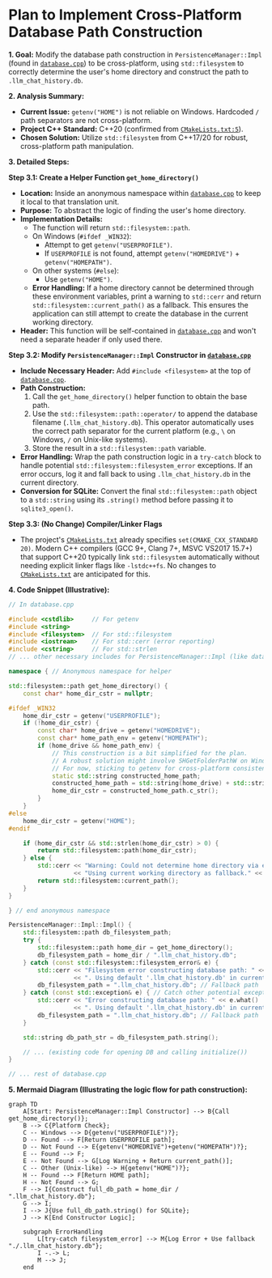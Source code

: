# Plan to Implement Cross-Platform Database Path Construction

**1. Goal:**
   Modify the database path construction in `PersistenceManager::Impl` (found in [`database.cpp`](database.cpp)) to be cross-platform, using `std::filesystem` to correctly determine the user's home directory and construct the path to `.llm_chat_history.db`.

**2. Analysis Summary:**
   *   **Current Issue:** `getenv("HOME")` is not reliable on Windows. Hardcoded `/` path separators are not cross-platform.
   *   **Project C++ Standard:** C++20 (confirmed from [`CMakeLists.txt:5`](CMakeLists.txt:5)).
   *   **Chosen Solution:** Utilize `std::filesystem` from C++17/20 for robust, cross-platform path manipulation.

**3. Detailed Steps:**

   **Step 3.1: Create a Helper Function `get_home_directory()`**
   *   **Location:** Inside an anonymous namespace within [`database.cpp`](database.cpp) to keep it local to that translation unit.
   *   **Purpose:** To abstract the logic of finding the user's home directory.
   *   **Implementation Details:**
        *   The function will return `std::filesystem::path`.
        *   On Windows (`#ifdef _WIN32`):
            *   Attempt to get `getenv("USERPROFILE")`.
            *   If `USERPROFILE` is not found, attempt `getenv("HOMEDRIVE")` + `getenv("HOMEPATH")`.
        *   On other systems (`#else`):
            *   Use `getenv("HOME")`.
        *   **Error Handling:** If a home directory cannot be determined through these environment variables, print a warning to `std::cerr` and return `std::filesystem::current_path()` as a fallback. This ensures the application can still attempt to create the database in the current working directory.
   *   **Header:** This function will be self-contained in [`database.cpp`](database.cpp) and won't need a separate header if only used there.

   **Step 3.2: Modify `PersistenceManager::Impl` Constructor in [`database.cpp`](database.cpp)**
   *   **Include Necessary Header:** Add `#include <filesystem>` at the top of [`database.cpp`](database.cpp).
   *   **Path Construction:**
        1.  Call the `get_home_directory()` helper function to obtain the base path.
        2.  Use the `std::filesystem::path::operator/` to append the database filename (`.llm_chat_history.db`). This operator automatically uses the correct path separator for the current platform (e.g., `\` on Windows, `/` on Unix-like systems).
        3.  Store the result in a `std::filesystem::path` variable.
   *   **Error Handling:** Wrap the path construction logic in a `try-catch` block to handle potential `std::filesystem::filesystem_error` exceptions. If an error occurs, log it and fall back to using `.llm_chat_history.db` in the current directory.
   *   **Conversion for SQLite:** Convert the final `std::filesystem::path` object to a `std::string` using its `.string()` method before passing it to `sqlite3_open()`.

   **Step 3.3: (No Change) Compiler/Linker Flags**
   *   The project's [`CMakeLists.txt`](CMakeLists.txt) already specifies `set(CMAKE_CXX_STANDARD 20)`. Modern C++ compilers (GCC 9+, Clang 7+, MSVC VS2017 15.7+) that support C++20 typically link `std::filesystem` automatically without needing explicit linker flags like `-lstdc++fs`. No changes to [`CMakeLists.txt`](CMakeLists.txt) are anticipated for this.

**4. Code Snippet (Illustrative):**

   ```cpp
   // In database.cpp

   #include <cstdlib>     // For getenv
   #include <string>
   #include <filesystem>  // For std::filesystem
   #include <iostream>    // For std::cerr (error reporting)
   #include <cstring>     // For std::strlen
   // ... other necessary includes for PersistenceManager::Impl (like database.h)

   namespace { // Anonymous namespace for helper

   std::filesystem::path get_home_directory() {
       const char* home_dir_cstr = nullptr;

   #ifdef _WIN32
       home_dir_cstr = getenv("USERPROFILE");
       if (!home_dir_cstr) {
           const char* home_drive = getenv("HOMEDRIVE");
           const char* home_path_env = getenv("HOMEPATH");
           if (home_drive && home_path_env) {
               // This construction is a bit simplified for the plan.
               // A robust solution might involve SHGetFolderPathW on Windows.
               // For now, sticking to getenv for cross-platform consistency in this example.
               static std::string constructed_home_path; 
               constructed_home_path = std::string(home_drive) + std::string(home_path_env);
               home_dir_cstr = constructed_home_path.c_str();
           }
       }
   #else
       home_dir_cstr = getenv("HOME");
   #endif

       if (home_dir_cstr && std::strlen(home_dir_cstr) > 0) {
           return std::filesystem::path(home_dir_cstr);
       } else {
           std::cerr << "Warning: Could not determine home directory via environment variables. "
                     << "Using current working directory as fallback." << std::endl;
           return std::filesystem::current_path();
       }
   }

   } // end anonymous namespace

   PersistenceManager::Impl::Impl() {
       std::filesystem::path db_filesystem_path;
       try {
           std::filesystem::path home_dir = get_home_directory();
           db_filesystem_path = home_dir / ".llm_chat_history.db";
       } catch (const std::filesystem::filesystem_error& e) {
           std::cerr << "Filesystem error constructing database path: " << e.what()
                     << ". Using default '.llm_chat_history.db' in current directory." << std::endl;
           db_filesystem_path = ".llm_chat_history.db"; // Fallback path
       } catch (const std::exception& e) { // Catch other potential exceptions
           std::cerr << "Error constructing database path: " << e.what()
                     << ". Using default '.llm_chat_history.db' in current directory." << std::endl;
           db_filesystem_path = ".llm_chat_history.db"; // Fallback path
       }

       std::string db_path_str = db_filesystem_path.string();

       // ... (existing code for opening DB and calling initialize())
   }

   // ... rest of database.cpp
   ```

**5. Mermaid Diagram (Illustrating the logic flow for path construction):**
   ```mermaid
   graph TD
       A[Start: PersistenceManager::Impl Constructor] --> B{Call get_home_directory()};
       B --> C{Platform Check};
       C -- Windows --> D{getenv("USERPROFILE")?};
       D -- Found --> F[Return USERPROFILE path];
       D -- Not Found --> E{getenv("HOMEDRIVE")+getenv("HOMEPATH")?};
       E -- Found --> F;
       E -- Not Found --> G[Log Warning + Return current_path()];
       C -- Other (Unix-like) --> H{getenv("HOME")?};
       H -- Found --> F[Return HOME path];
       H -- Not Found --> G;
       F --> I{Construct full_db_path = home_dir / ".llm_chat_history.db"};
       G --> I;
       I --> J{Use full_db_path.string() for SQLite};
       J --> K[End Constructor Logic];

       subgraph ErrorHandling
           L[try-catch filesystem_error] --> M{Log Error + Use fallback "./.llm_chat_history.db"};
           I -.-> L;
           M --> J;
       end